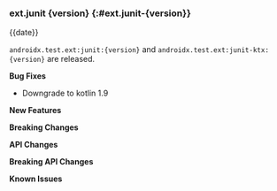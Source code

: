 ### ext.junit {version} {:#ext.junit-{version}}

{{date}}

`androidx.test.ext:junit:{version}` and `androidx.test.ext:junit-ktx:{version}`
are released.

**Bug Fixes**

* Downgrade to kotlin 1.9

**New Features**

**Breaking Changes**

**API Changes**

**Breaking API Changes**

**Known Issues**
